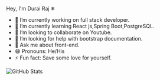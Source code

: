  Hey, I'm Durai Raj ❄ 

- 🔭 I’m currently working on full stack developer. 
- 🌱 I’m currently learning React js,Spring Boot,PostgreSQL.
- 👯 I’m looking to collaborate on Youtube.
- 🤔  I’m looking for help with bootstrap documentation.
- 💬 Ask me about front-end.
- 😄 Pronouns: He/His
- ⚡  Fun fact: Save some love for yourself.


![GitHub Stats](https://github-readme-stats.vercel.app/api?username=Durai1309&theme=radical) 
